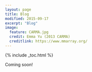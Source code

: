 ```yaml
---
layout: page
title: Blog
modified: 2015-09-17
excerpt: "Blog"
image:
  feature: CARMA.jpg
  credit: Emma Yu (2013 CARMA)
  creditlink: https://www.mmarray.org/
---
```


{% include _toc.html %}



Coming soon!